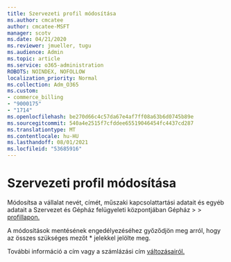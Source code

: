```yaml
---
title: Szervezeti profil módosítása
ms.author: cmcatee
author: cmcatee-MSFT
manager: scotv
ms.date: 04/21/2020
ms.reviewer: jmueller, tugu
ms.audience: Admin
ms.topic: article
ms.service: o365-administration
ROBOTS: NOINDEX, NOFOLLOW
localization_priority: Normal
ms.collection: Adm_O365
ms.custom:
- commerce_billing
- "9000175"
- "1714"
ms.openlocfilehash: be270d66c4c57da67e4af7ff08a63b6d0745b89e
ms.sourcegitcommit: 540a4e2515f7cfddee65519046454fc4437cd287
ms.translationtype: MT
ms.contentlocale: hu-HU
ms.lasthandoff: 08/01/2021
ms.locfileid: "53685916"
---
```

# <a name="change-organization-profile"></a>Szervezeti profil módosítása

Módosítsa a vállalat nevét, címét, műszaki kapcsolattartási adatait és egyéb adatait a Szervezet és Gépház felügyeleti központjában Gépház  >    >  [profillapon.](https://admin.microsoft.com/AdminPortal/Home#/Settings/OrganizationProfile/:/Settings/L1/OrganizationInformation)

A módosítások mentésének engedélyezéséhez győződjön meg arról, hogy az összes szükséges mezőt * jelekkel jelölte meg.

További információ a cím vagy a számlázási cím [változásairól.](/microsoft-365/admin/manage/change-address-contact-and-more)
